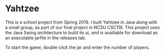 # Yahtzee
This is a school project from Spring 2019.
I built Yahtzee in Java along with a small group, as part of our
final project in NCSU CSC116. 
This project uses the Java Swing architecture to build its ui, and is
availiable for download as an executable jarfile in the releases tab.

To start the game, double click the jar and enter the number of players.

